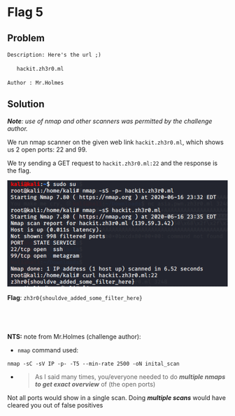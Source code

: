 # Flag 5

## Problem

```
Description: Here's the url ;)

   hackit.zh3r0.ml

Author : Mr.Holmes
```

## Solution

***Note**: use of nmap and other scanners was permitted by the challenge author.*

We run nmap scanner on the given web link `hackit.zh3r0.ml`, which shows us 2 open ports: 22 and 99.

We try sending a GET request to `hackit.zh3r0.ml:22` and the response is the flag.

![](images/flag5_final.PNG)

**Flag**: `zh3r0{shouldve_added_some_filter_here}`

&nbsp;
---

**NTS:** note from Mr.Holmes (challenge author): 

* `nmap` command used:
```
nmap -sC -sV IP -p- -T5 --min-rate 2500 -oN inital_scan
```

* > As I said many times, you/everyone needed to do ***multiple nmaps to get exact overview*** of (the open ports)
>
Not all ports would show in a single scan. Doing ***multiple scans*** would have cleared you out of false positives


